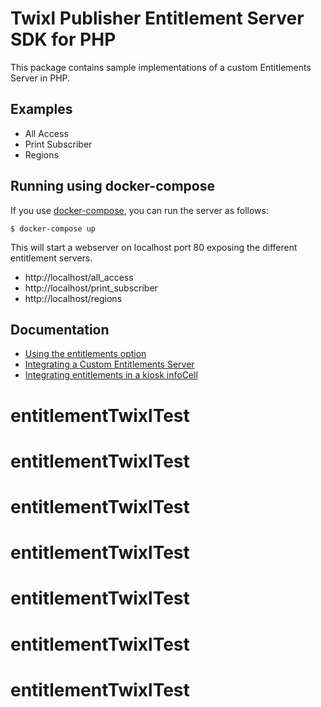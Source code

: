 # Twixl Publisher Entitlement Server SDK for PHP

This package contains sample implementations of a custom Entitlements Server in PHP.

## Examples

* All Access
* Print Subscriber
* Regions

## Running using docker-compose

If you use [docker-compose](https://docs.docker.com/compose/), you can run the server as follows:

```
$ docker-compose up
```

This will start a webserver on localhost port 80 exposing the different entitlement servers.

* http://localhost/all_access
* http://localhost/print_subscriber
* http://localhost/regions

## Documentation

* [Using the entitlements option](https://help.twixlmedia.com/hc/en-us/articles/115000739405-Using-the-Entitlements-option)
* [Integrating a Custom Entitlements Server](https://help.twixlmedia.com/hc/en-us/articles/115000732265-Integrating-a-Custom-Entitlements-Server)
* [Integrating entitlements in a kiosk infoCell](https://help.twixlmedia.com/hc/en-us/articles/115000739705)

# entitlementTwixlTest
# entitlementTwixlTest
# entitlementTwixlTest
# entitlementTwixlTest
# entitlementTwixlTest
# entitlementTwixlTest
# entitlementTwixlTest
